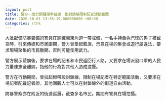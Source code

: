 ```yaml
---
layout: post
title: 警方一度於銅鑼灣舉藍旗　劃封鎖線限制記者活動範圍
date: 2020-10-01 13:36:19.000000000 +08:00
categories: rthk
---
```


大批配備防暴裝備的警員在銅鑼灣東角道一帶戒備，一名手持黃色汽球的男子被截查時，引來傳媒和市民圍觀，警方曾舉起藍旗，示意在場的集會或遊行屬違法，要求現場聚集的市民散開，否則可能使用武力。

警方展示藍旗後，要求在場的記者和市民返回行人路，又要求在場派發口罩的人民力量陳志全離開，指他的行為對其他人造成滋擾。

警方在行動期間，曾拉起橙帶設封鎖線，限制在場記者在特定範圍活動，又要求在場記者配戴記者證，其他圍觀人士可以在封鎖線外的街道自由活動。

防暴警察亦在附近的街道巡邏，截查多名市民，期間有警員在場拍攝。

